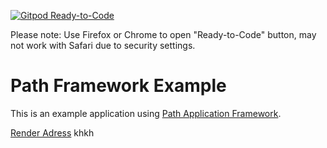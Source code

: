 [![Gitpod Ready-to-Code](https://img.shields.io/badge/Gitpod-Ready--to--Code-blue?logo=gitpod)](https://gitpod.io/from-referrer/) 

Please note: Use Firefox or Chrome to open "Ready-to-Code" button, may not work with Safari due to security settings.

# Path Framework Example

This is an example application using <a href="https://github.com/innovad/path">Path Application Framework</a>.

<a href="https://sww-consulting.onrender.com">Render Adress</a>
khkh
